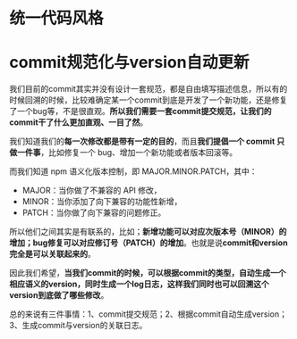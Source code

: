# 统一代码风格

# commit规范化与version自动更新

我们目前的commit其实并没有设计一套规范，都是自由填写描述信息，所以有的时候回溯的时候，比较难确定某一个commit到底是开发了一个新功能，还是修复了一个bug等，不是很直观。**所以我们需要一套commit提交规范，让我们的commit干了什么更加直观、一目了然**。

我们知道我们的**每一次修改都是带有一定的目的**，而且**我们提倡一个 commit 只做一件事**，比如修复一个 bug、增加一个新功能或者版本回滚等。

而我们知道 npm 语义化版本控制，即 MAJOR.MINOR.PATCH，其中：

- MAJOR：当你做了不兼容的 API 修改，
- MINOR：当你添加了向下兼容的功能性新增，
- PATCH：当你做了向下兼容的问题修正。

所以他们之间其实是有联系的，比如；**新增功能可以对应次版本号（MINOR）的增加；bug修复可以对应修订号（PATCH）的增加**。也就是说**commit和version完全是可以关联起来的**。

因此我们希望，**当我们commit的时候，可以根据commit的类型，自动生成一个相应语义的version，同时生成一个log日志，这样我们同时也可以回溯这个version到底做了哪些修改**。

总的来说有三件事情：1、commit提交规范；2、根据commit自动生成version；3、生成commit与version的关联日志。

